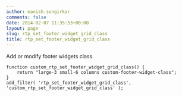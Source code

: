 ```yaml
---
author: manish.songirkar
comments: false
date: 2014-02-07 11:35:53+00:00
layout: page
slug: rtp_set_footer_widget_grid_class
title: rtp_set_footer_widget_grid_class
---
```


Add or modify footer widgets class.

    
    function custom_rtp_set_footer_widget_grid_class() {
        return "large-3 small-6 columns custom-footer-widget-class";
    }
    add_filter( 'rtp_set_footer_widget_grid_class', 'custom_rtp_set_footer_widget_grid_class' );

